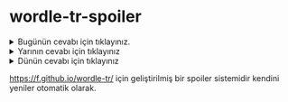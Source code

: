 # wordle-tr-spoiler

<details>
  <summary>Bugünün cevabı için tıklayınız.</summary>
  <br>
    <b> pişim </b>
</details>

<details>
  <summary>Yarının cevabı için tıklayınız</summary>
  <br>
   <b> tutaç </b>
</details>

<details>
  <summary>Dünün cevabı için tıklayınız </summary>
  <br>
  <b> yitme </b>
</details>

https://f.github.io/wordle-tr/ için geliştirilmiş bir spoiler sistemidir kendini yeniler otomatik olarak.


